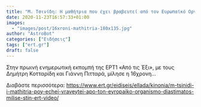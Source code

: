 ```yaml
---
title: "Μ. Τσινίδη: Η μαθήτρια που έχει βραβευτεί από τον Ευρωπαϊκό Οργανισμό Διαστήματος μίλησε στην..."
date: 2020-11-23T16:57:33+01:00
images:
  - "images/post/16xroni-mathitria-180x135.jpg"
author: "AstroBot"
categories: ["Ειδήσεις"]
tags: ["ert.gr"]
draft: false
---
```


Στην πρωινή ενημερωτική εκπομπή της ΕΡΤ1 «Από τις Έξι», με τους Δημήτρη Κοτταρίδη και Γιάννη Πιτταρά, μίλησε η 16χρονη...

Διαβάστε περισσότερα: https://www.ert.gr/eidiseis/ellada/kinonia/m-tsinidi-i-mathitria-poy-echei-vraveytei-apo-ton-eyropaiko-organismo-diastimatos-milise-stin-ert-video/
